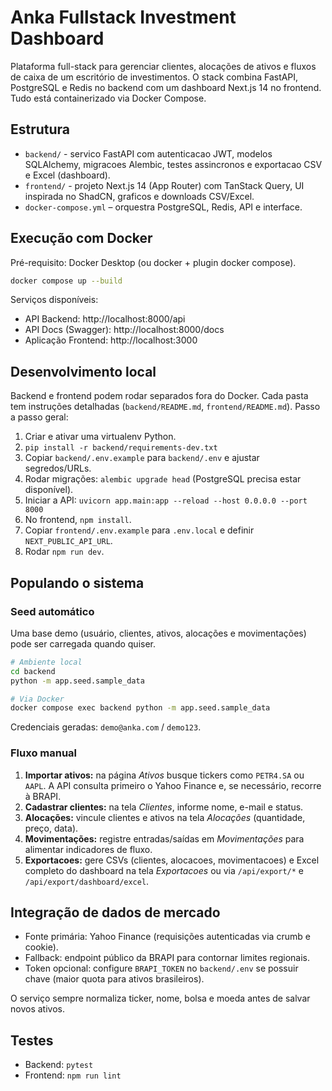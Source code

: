 ﻿# Anka Fullstack Investment Dashboard

Plataforma full-stack para gerenciar clientes, alocações de ativos e fluxos de caixa de um escritório de investimentos. O stack combina FastAPI, PostgreSQL e Redis no backend com um dashboard Next.js 14 no frontend. Tudo está containerizado via Docker Compose.

## Estrutura

- `backend/` - servico FastAPI com autenticacao JWT, modelos SQLAlchemy, migracoes Alembic, testes assincronos e exportacao CSV e Excel (dashboard).
- `frontend/` - projeto Next.js 14 (App Router) com TanStack Query, UI inspirada no ShadCN, graficos e downloads CSV/Excel.
- `docker-compose.yml` – orquestra PostgreSQL, Redis, API e interface.

## Execução com Docker

Pré-requisito: Docker Desktop (ou docker + plugin docker compose).

```bash
docker compose up --build
```

Serviços disponíveis:

- API Backend: http://localhost:8000/api
- API Docs (Swagger): http://localhost:8000/docs
- Aplicação Frontend: http://localhost:3000

## Desenvolvimento local

Backend e frontend podem rodar separados fora do Docker. Cada pasta tem instruções detalhadas (`backend/README.md`, `frontend/README.md`). Passo a passo geral:

1. Criar e ativar uma virtualenv Python.
2. `pip install -r backend/requirements-dev.txt`
3. Copiar `backend/.env.example` para `backend/.env` e ajustar segredos/URLs.
4. Rodar migrações: `alembic upgrade head` (PostgreSQL precisa estar disponível).
5. Iniciar a API: `uvicorn app.main:app --reload --host 0.0.0.0 --port 8000`
6. No frontend, `npm install`.
7. Copiar `frontend/.env.example` para `.env.local` e definir `NEXT_PUBLIC_API_URL`.
8. Rodar `npm run dev`.

## Populando o sistema

### Seed automático

Uma base demo (usuário, clientes, ativos, alocações e movimentações) pode ser carregada quando quiser.

```bash
# Ambiente local
cd backend
python -m app.seed.sample_data

# Via Docker
docker compose exec backend python -m app.seed.sample_data
```

Credenciais geradas: `demo@anka.com` / `demo123`.

### Fluxo manual

1. **Importar ativos:** na página *Ativos* busque tickers como `PETR4.SA` ou `AAPL`. A API consulta primeiro o Yahoo Finance e, se necessário, recorre à BRAPI.
2. **Cadastrar clientes:** na tela *Clientes*, informe nome, e-mail e status.
3. **Alocações:** vincule clientes e ativos na tela *Alocações* (quantidade, preço, data).
4. **Movimentações:** registre entradas/saídas em *Movimentações* para alimentar indicadores de fluxo.
5. **Exportacoes:** gere CSVs (clientes, alocacoes, movimentacoes) e Excel completo do dashboard na tela *Exportacoes* ou via `/api/export/*` e `/api/export/dashboard/excel`.

## Integração de dados de mercado

- Fonte primária: Yahoo Finance (requisições autenticadas via crumb e cookie).
- Fallback: endpoint público da BRAPI para contornar limites regionais.
- Token opcional: configure `BRAPI_TOKEN` no `backend/.env` se possuir chave (maior quota para ativos brasileiros).

O serviço sempre normaliza ticker, nome, bolsa e moeda antes de salvar novos ativos.

## Testes

- Backend: `pytest`
- Frontend: `npm run lint`
